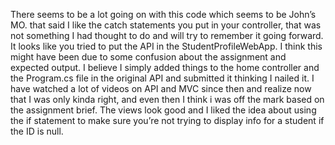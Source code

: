 There seems to be a lot going on with this code which seems to be John’s MO. that said I like the catch statements you put in your controller, that was not something I had thought to do and will try to remember it going forward. It looks like you tried to put the API in the StudentProfileWebApp. I think this might have been due to some confusion about the assignment and expected output. I believe I simply added things to the home controller and the Program.cs file in the original API and submitted it thinking I nailed it. I have watched a lot of videos on API and MVC since then and realize now that I was only kinda right, and even then I think i was off the mark based on the assignment brief. The views look good and I liked the idea about using the if statement to make sure you’re not trying to display info for a student if the ID is null.
